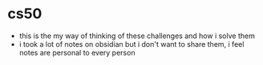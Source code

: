 # cs50
- this is the my way of thinking of these challenges and how i solve them
- i took a lot of notes on obsidian but i don't want to share them, i feel notes are personal to every person
